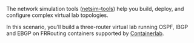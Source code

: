 The network simulation tools ([netsim-tools](https://netsim-tools.readthedocs.io/en/latest/install.html)) help you build, deploy, and configure complex virtual lab topologies.

In this scenario, you'll build a three-router virtual lab running OSPF, IBGP and EBGP on FRRouting containers supported by [Containerlab](https://blog.ipspace.net/2021/04/netsim-containerlab.html).
